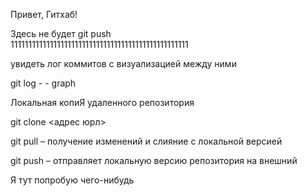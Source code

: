 Привет, Гитхаб!

Здесь не будет git push  
11111111111111111111111111111111111111111111111111

увидеть лог коммитов с визуализацией между ними

git log - - graph

Локальная копиЯ удаленного репозитория

git clone <адрес юрл>

git pull – получение изменений и слияние с локальной версией

git push – отправляет локальную версию репозитория на внешний

 Я тут попробую чего-нибудь